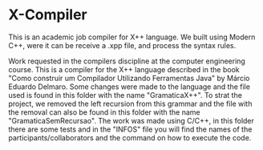 # X-Compiler
This is an academic job compiler for X++ language.
We built using Modern C++, were it can be receive a .xpp file, and process the syntax rules.

Work requested in the compilers discipline at the computer engineering course.
This is a compiler for the X++ language described in the book "Como construir um Compilador Utilizando Ferramentas Java" by Márcio Eduardo Delmaro.
Some changes were made to the language and the file used is found in this folder with the name "GramaticaX++".
To strat the project, we removed the left recursion from this grammar and the file with the removal can also be found in this folder with the name "GramaticaSemRecursao".
The work was made using C/C++, in this folder there are some tests and in the "INFOS" file you will find the names of the participants/collaborators and the command on how to execute the code.

